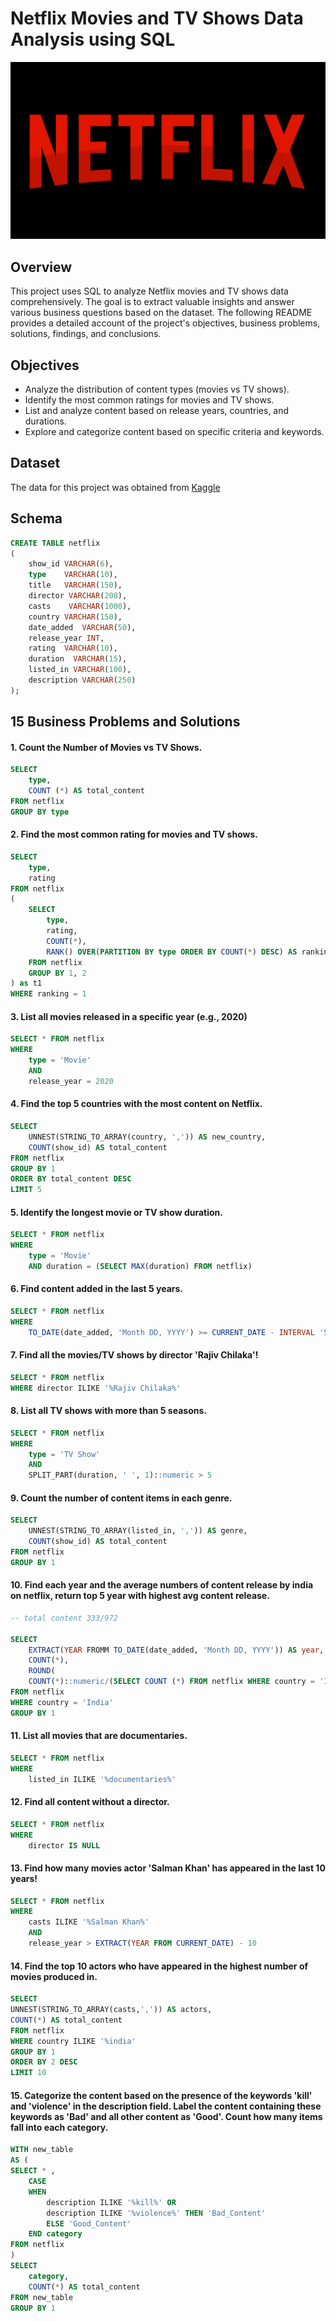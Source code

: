 # Netflix Movies and TV Shows Data Analysis using SQL

![Netflix Logo](https://github.com/joyuwaoma/netflix_sql_project/blob/main/netflix-5947489_1280.png)

## Overview
This project uses SQL to analyze Netflix movies and TV shows data comprehensively. The goal is to extract valuable insights and answer various business questions based on the dataset. The following README provides a detailed account of the project's objectives, business problems, solutions, findings, and conclusions.

## Objectives
* Analyze the distribution of content types (movies vs TV shows). 
* Identify the most common ratings for movies and TV shows.
* List and analyze content based on release years, countries, and durations.
* Explore and categorize content based on specific criteria and keywords.

## Dataset
The data for this project was obtained from [Kaggle](https://www.kaggle.com/datasets/shivamb/netflix-shows?resource=download) 

## Schema
```sql
CREATE TABLE netflix
(
	show_id VARCHAR(6),
	type    VARCHAR(10),
	title   VARCHAR(150),
	director VARCHAR(208),
	casts    VARCHAR(1000),
	country VARCHAR(150),
	date_added  VARCHAR(50),
	release_year INT,
	rating  VARCHAR(10),
	duration  VARCHAR(15),
	listed_in VARCHAR(100),
	description VARCHAR(250)
);

```
## 15 Business Problems and Solutions
#### 1. Count the Number of Movies vs TV Shows.
```sql
SELECT 
	type,
	COUNT (*) AS total_content
FROM netflix
GROUP BY type
```
#### 2. Find the most common rating for movies and TV shows.
```sql
SELECT
	type,
	rating
FROM netflix
(
	SELECT 
		type,
		rating,
		COUNT(*),
		RANK() OVER(PARTITION BY type ORDER BY COUNT(*) DESC) AS ranking
	FROM netflix
	GROUP BY 1, 2
) as t1
WHERE ranking = 1
 ```
#### 3. List all movies released in a specific year (e.g., 2020)
```sql
SELECT * FROM netflix
WHERE
	type = 'Movie'
	AND 
	release_year = 2020
```
#### 4. Find the top 5 countries with the most content on Netflix.
```sql
SELECT 
	UNNEST(STRING_TO_ARRAY(country, ',')) AS new_country,
	COUNT(show_id) AS total_content
FROM netflix
GROUP BY 1
ORDER BY total_content DESC
LIMIT 5
```
#### 5. Identify the longest movie or TV show duration.
```sql
SELECT * FROM netflix
WHERE
	type = 'Movie' 
	AND duration = (SELECT MAX(duration) FROM netflix)
```
#### 6. Find content added in the last 5 years.
```sql
SELECT * FROM netflix
WHERE 
	TO_DATE(date_added, 'Month DD, YYYY') >= CURRENT_DATE - INTERVAL '5 years'
```
#### 7. Find all the movies/TV shows by director 'Rajiv Chilaka'!
```sql
SELECT * FROM netflix
WHERE director ILIKE '%Rajiv Chilaka%'
```
#### 8. List all TV shows with more than 5 seasons.
```sql
SELECT * FROM netflix
WHERE 
	type = 'TV Show'
	AND 
	SPLIT_PART(duration, ' ', 1)::numeric > 5
```
#### 9. Count the number of content items in each genre.
```sql
SELECT 
	UNNEST(STRING_TO_ARRAY(listed_in, ',')) AS genre,
	COUNT(show_id) AS total_content
FROM netflix
GROUP BY 1
```
#### 10. Find each year and the average numbers of content release by india on netflix, return top 5 year with highest avg content release.
```sql
-- total content 333/972

SELECT 
	EXTRACT(YEAR FROMM TO_DATE(date_added, 'Month DD, YYYY')) AS year,
	COUNT(*),
	ROUND(
	COUNT(*)::numeric/(SELECT COUNT (*) FROM netflix WHERE country = 'India')::numeric * 100,2) AS avg_content_per_year
FROM netflix
WHERE country = 'India'
GROUP BY 1
```
#### 11. List all movies that are documentaries.
```sql
SELECT * FROM netflix
WHERE 
	listed_in ILIKE '%documentaries%'
```
#### 12. Find all content without a director.
```sql
SELECT * FROM netflix
WHERE 
	director IS NULL
```
#### 13. Find how many movies actor 'Salman Khan' has appeared in the last 10 years!
```sql
SELECT * FROM netflix
WHERE 
	casts ILIKE '%Salman Khan%'
	AND 
	release_year > EXTRACT(YEAR FROM CURRENT_DATE) - 10
```
#### 14. Find the top 10 actors who have appeared in the highest number of movies produced in.
```sql
SELECT 
UNNEST(STRING_TO_ARRAY(casts,',')) AS actors,
COUNT(*) AS total_content
FROM netflix
WHERE country ILIKE '%india'
GROUP BY 1
ORDER BY 2 DESC
LIMIT 10
```
#### 15. Categorize the content based on the presence of the keywords 'kill' and 'violence' in the description field. Label the content containing these keywords as 'Bad' and all other content as 'Good'. Count how many items fall into each category.
```sql
WITH new_table 
AS (
SELECT * ,
	CASE
	WHEN	
		description ILIKE '%kill%' OR
		description ILIKE '%violence%' THEN 'Bad_Content'
		ELSE 'Good_Content'
	END category
FROM netflix
)
SELECT
	category,
	COUNT(*) AS total_content
FROM new_table
GROUP BY 1
```

